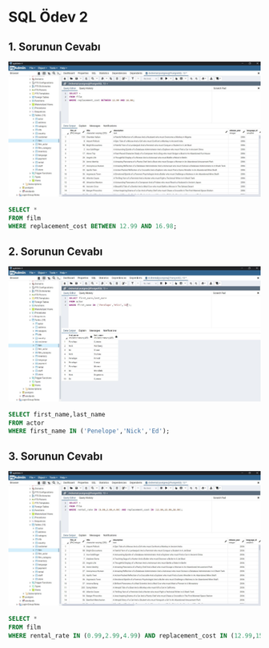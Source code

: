 # SQL Ödev 2

## 1. Sorunun Cevabı 

![answer2.1](./images/2.1.JPG)

```sql
SELECT *
FROM film
WHERE replacement_cost BETWEEN 12.99 AND 16.98;
```
## 2. Sorunun Cevabı 

![answer2.2](./images/2.2.JPG)

```sql
SELECT first_name,last_name
FROM actor
WHERE first_name IN ('Penelope','Nick','Ed');
```

## 3. Sorunun Cevabı 

![answer2.3](./images/2.3.JPG)

```sql
SELECT *
FROM film
WHERE rental_rate IN (0.99,2.99,4.99) AND replacement_cost IN (12.99,15.99,28.99);
```

